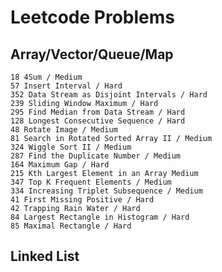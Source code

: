 # Leetcode Problems

## Array/Vector/Queue/Map

    18 4Sum / Medium
    57 Insert Interval / Hard
    352 Data Stream as Disjoint Intervals / Hard
    239 Sliding Window Maximum / Hard
    295 Find Median from Data Stream / Hard
    128 Longest Consecutive Sequence / Hard
    48 Rotate Image / Medium
    81 Search in Rotated Sorted Array II / Medium
    324 Wiggle Sort II / Medium
    287 Find the Duplicate Number / Medium
    164 Maximum Gap / Hard
    215 Kth Largest Element in an Array Medium
    347 Top K Frequent Elements / Medium
    334 Increasing Triplet Subsequence / Medium
    41 First Missing Positive / Hard
    42 Trapping Rain Water / Hard
    84 Largest Rectangle in Histogram / Hard
    85 Maximal Rectangle / Hard

## Linked List
